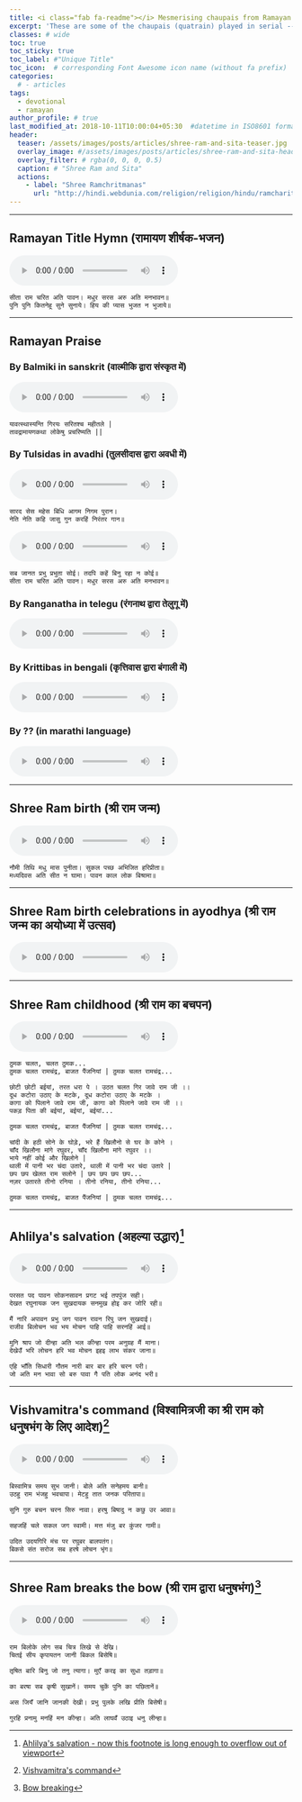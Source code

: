 ```yaml
---
title: <i class="fab fa-readme"></i> Mesmerising chaupais from Ramayan
excerpt: 'These are some of the chaupais (quatrain) played in serial -- Sampoorna Ramayan'
classes: # wide
toc: true
toc_sticky: true
toc_label: #"Unique Title"
toc_icon:  # corresponding Font Awesome icon name (without fa prefix)
categories:
  # - articles
tags:
  - devotional
  - ramayan
author_profile: # true
last_modified_at: 2018-10-11T10:00:04+05:30  #datetime in ISO8601 format
header:
  teaser: /assets/images/posts/articles/shree-ram-and-sita-teaser.jpg
  overlay_image: #/assets/images/posts/articles/shree-ram-and-sita-header.jpg
  overlay_filter: # rgba(0, 0, 0, 0.5)
  caption: # "Shree Ram and Sita"
  actions:
    - label: "Shree Ramchritmanas"
      url: "http://hindi.webdunia.com/religion/religion/hindu/ramcharitmanas/"
---
```


---
## Ramayan Title Hymn (रामायण शीर्षक-भजन)
<audio src="{{ site.url }}{{ site.baseurl }}/assets/audio/posts/articles/ramayan-title.mp3" controls preload></audio>
```
सीता राम चरित अति पावन। मधुर सरस अरु अति मनभावन॥
पुनि पुनि कितनेहू सुने सुनाये। हिय की प्यास भुजत न भुजाये॥
```

---
## Ramayan Praise

### By Balmiki in sanskrit (वाल्मीकि द्वारा संस्कृत में)
<audio src="{{ site.url }}{{ site.baseurl }}/assets/audio/posts/articles/ramayan-stuti-sanskrit.mp3" controls preload></audio>
```
यावत्स्थास्यन्ति गिरयः सरितश्च महीतले | 
तावद्रामायणकथा लोकेषु प्रचरिष्यति || 
```
### By Tulsidas in avadhi (तुलसीदास द्वारा अवधी में)
<audio src="{{ site.url }}{{ site.baseurl }}/assets/audio/posts/articles/ramayan-stuti-awadhi-1.mp3" controls preload></audio>  
```
सारद सेस महेस बिधि आगम निगम पुरान।
नेति नेति कहि जासु गुन करहिं निरंतर गान॥
```
<audio src="{{ site.url }}{{ site.baseurl }}/assets/audio/posts/articles/ramayan-stuti-awadhi-2.mp3" controls preload></audio>
```
सब जानत प्रभु प्रभुता सोई। तदपि कहें बिनु रहा न कोई॥
सीता राम चरित अति पावन। मधुर सरस अरु अति मनभावन॥
```
### By Ranganatha in telegu (रंगनाथ द्वारा तेलुगू में)
<audio src="{{ site.url }}{{ site.baseurl }}/assets/audio/posts/articles/ramayan-stuti-telegu.mp3" controls preload></audio>

### By Krittibas in bengali (कृत्तिवास द्वारा बंगाली में)
<audio src="{{ site.url }}{{ site.baseurl }}/assets/audio/posts/articles/ramayan-stuti-bengali.mp3" controls preload></audio>

### By ?? (in marathi language)
<audio src="{{ site.url }}{{ site.baseurl }}/assets/audio/posts/articles/ramayan-stuti-marathi.mp3" controls preload></audio>

---
## Shree Ram birth (श्री राम जन्म)
<audio src="{{ site.url }}{{ site.baseurl }}/assets/audio/posts/articles/ramayan-shree-ram-birth.mp3" controls preload></audio>
```
नौमी तिथि मधु मास पुनीता। सुकल पच्छ अभिजित हरिप्रीता॥
मध्यदिवस अति सीत न घामा। पावन काल लोक बिश्रामा॥
```

---
## Shree Ram birth celebrations in ayodhya (श्री राम जन्म का अयोध्या में उत्सव)
<audio src="{{ site.url }}{{ site.baseurl }}/assets/audio/posts/articles/ramayan-shree-ram-birth-celebrations.mp3" controls preload></audio>

---
## Shree Ram childhood (श्री राम का बचपन)
<audio src="{{ site.url }}{{ site.baseurl }}/assets/audio/posts/articles/ramayan-shree-ram-childhood.mp3" controls preload></audio>
```
ठुमक चलत, चलत ठुमक...
ठुमक चलत रामचंद्र, बाजत पैंजनियां | ठुमक चलत रामचंद्र...

छोटी छोटी बईयां, तरत धरा पे । उठत चलत गिर जावे राम जी ।।
दूध कटोरा उठाए के मटके, दूध कटोरा उठाए के मटके । 
कागा को पिलाने जावे राम जी, कागा को पिलाने जावे राम जी ।।
पकड़ पिता की बईयां, बईयां, बईयां... 

ठुमक चलत रामचंद्र, बाजत पैंजनियां | ठुमक चलत रामचंद्र...

चांदी के हठी सोने के घोड़े, भरे हैं खिलौनो से घर के कोने ।
चाँद खिलौना मांगे रघुवर, चाँद खिलौना मांगे रघुवर ।।
भाये नहीं कोई और खिलोने | 
थाली में पानी भर चंदा उतारे, थाली में पानी भर चंदा उतारे |
छप छप खेलत राम सलोने | छप छप छप छप...
नज़र उतारते तीनो रनिया । तीनो रनिया, तीनो रनिया...

ठुमक चलत रामचंद्र, बाजत पैंजनियां | ठुमक चलत रामचंद्र...

```

---
## Ahlilya's salvation (अहल्या उद्धार)[^1] 
<audio src="{{ site.url }}{{ site.baseurl }}/assets/audio/posts/articles/ramayan-ahilya-udhaar.mp3" controls preload></audio>
```
परसत पद पावन सोकनसावन प्रगट भई तपपुंज सही।
देखत रघुनायक जन सुखदायक सनमुख होइ कर जोरि रही॥

मैं नारि अपावन प्रभु जग पावन रावन रिपु जन सुखदाई।
राजीव बिलोचन भव भय मोचन पाहि पाहि सरनहिं आई॥

मुनि श्राप जो दीन्हा अति भल कीन्हा परम अनुग्रह मैं माना।
देखेउँ भरि लोचन हरि भव मोचन इहइ लाभ संकर जाना॥ 

एहि भाँति सिधारी गौतम नारी बार बार हरि चरन परी।
जो अति मन भावा सो बरु पावा गै पति लोक अनंद भरी॥
```

---
## Vishvamitra's command (विश्वामित्रजी का श्री राम को धनुषभंग के लिए आदेश)[^2]
<audio src="{{ site.url }}{{ site.baseurl }}/assets/audio/posts/articles/ramayan-vishwamitra-asked-shree-ram-to-break-the-bow.mp3" controls preload></audio>
```
बिस्वामित्र समय सुभ जानी। बोले अति सनेहमय बानी॥
उठहु राम भंजहु भवचापा। मेटहु तात जनक परितापा॥

सुनि गुरु बचन चरन सिरु नावा। हरषु बिषादु न कछु उर आवा॥

सहजहिं चले सकल जग स्वामी। मत्त मंजु बर कुंजर गामी॥

उदित उदयगिरि मंच पर रघुबर बालपतंग।
बिकसे संत सरोज सब हरषे लोचन भृंग॥
```

---
## Shree Ram breaks the bow (श्री राम द्वारा धनुषभंग)[^3]
<audio src="{{ site.url }}{{ site.baseurl }}/assets/audio/posts/articles/ramayan-shree-ram-breaks-the-bow.mp3" controls preload></audio>
```
राम बिलोके लोग सब चित्र लिखे से देखि।
चितई सीय कृपायतन जानी बिकल बिसेषि॥

तृषित बारि बिनु जो तनु त्यागा। मुएँ करइ का सुधा तड़ागा॥

का बरषा सब कृषी सुखानें। समय चुकें पुनि का पछितानें॥

अस जियँ जानि जानकी देखी। प्रभु पुलके लखि प्रीति बिसेषी॥

गुरहि प्रनामु मनहिं मन कीन्हा। अति लाघवँ उठाइ धनु लीन्हा॥
```


[^1]: [Ahlilya's salvation - now this footnote is long enough to overflow out of viewport](http://hindi.webdunia.com/religion/religion/hindu/ramcharitmanas/BalKand/40.htm)
[^2]: [Vishvamitra's command](http://hindi.webdunia.com/religion/religion/hindu/ramcharitmanas/BalKand/49.htm)
[^3]: [Bow breaking](http://hindi.webdunia.com/religion/religion/hindu/ramcharitmanas/BalKand/49.htm)
